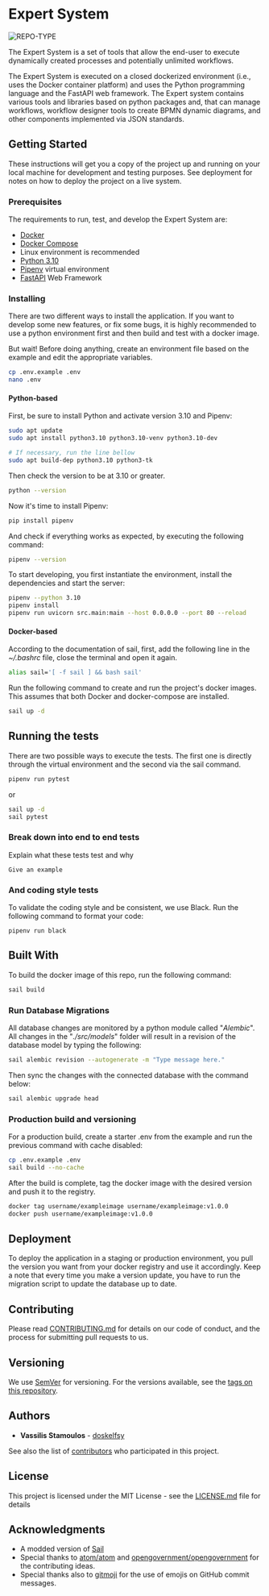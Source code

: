 # Expert System

![REPO-TYPE](https://img.shields.io/badge/repo--type-backend-critical?style=for-the-badge&logo=github)

The Expert System is a set of tools that allow the end-user to execute
dynamically created processes and potentially unlimited workflows.

The Expert System is executed on a closed dockerized environment (i.e., uses the
Docker container platform) and uses the Python programming language and the
FastAPI web framework. The Expert system contains various tools and libraries
based on python packages and, that can manage workflows, workflow designer tools
to create BPMN dynamic diagrams, and other components implemented via JSON
standards.

## Getting Started

These instructions will get you a copy of the project up and running on your
local machine for development and testing purposes. See deployment for notes on
how to deploy the project on a live system.

### Prerequisites

The requirements to run, test, and develop the Expert System are:

-   [Docker](https://docs.docker.com/engine/)
-   [Docker Compose](https://docs.docker.com/compose/)
-   Linux environment is recommended
-   [Python 3.10](https://www.python.org/)
-   [Pipenv](https://pipenv.pypa.io/en/latest/) virtual environment
-   [FastAPI](https://fastapi.tiangolo.com/) Web Framework

### Installing

There are two different ways to install the application. If you want to develop
some new features, or fix some bugs, it is highly recommended to use a python
environment first and then build and test with a docker image.

But wait! Before doing anything, create an environment file based on the example
and edit the appropriate variables.

```bash
cp .env.example .env
nano .env
```

#### Python-based

First, be sure to install Python and activate version 3.10 and Pipenv:

```bash
sudo apt update
sudo apt install python3.10 python3.10-venv python3.10-dev

# If necessary, run the line bellow
sudo apt build-dep python3.10 python3-tk
```

Then check the version to be at 3.10 or greater.

```bash
python --version
```

Now it's time to install Pipenv:

```bash
pip install pipenv
```

And check if everything works as expected, by executing the following command:

```bash
pipenv --version
```

To start developing, you first instantiate the environment, install the
dependencies and start the server:

```bash
pipenv --python 3.10
pipenv install
pipenv run uvicorn src.main:main --host 0.0.0.0 --port 80 --reload
```

#### Docker-based

According to the documentation of sail, first, add the following line in the
_~/.bashrc_ file, close the terminal and open it again.

```bash
alias sail='[ -f sail ] && bash sail'
```

Run the following command to create and run the project's docker images. This
assumes that both Docker and docker-compose are installed.

```bash
sail up -d
```

## Running the tests

There are two possible ways to execute the tests. The first one is directly
through the virtual environment and the second via the sail command.

```bash
pipenv run pytest
```

or

```bash
sail up -d
sail pytest
```

### Break down into end to end tests

Explain what these tests test and why

```
Give an example
```

### And coding style tests

To validate the coding style and be consistent, we use Black. Run the following
command to format your code:

```
pipenv run black
```

## Built With

To build the docker image of this repo, run the following command:

```bash
sail build
```

### Run Database Migrations

All database changes are monitored by a python module called "_Alembic_". All
changes in the "_./src/models_" folder will result in a revision of the database
model by typing the following:

```bash
sail alembic revision --autogenerate -m "Type message here."
```

Then sync the changes with the connected database with the command below:

```bash
sail alembic upgrade head
```

### Production build and versioning

For a production build, create a starter .env from the example and run the
previous command with cache disabled:

```bash
cp .env.example .env
sail build --no-cache
```

After the build is complete, tag the docker image with the desired version and
push it to the registry.

```bash
docker tag username/exampleimage username/exampleimage:v1.0.0
docker push username/exampleimage:v1.0.0
```

## Deployment

To deploy the application in a staging or production environment, you pull the
version you want from your docker registry and use it accordingly. Keep a note
that every time you make a version update, you have to run the migration script
to update the database up to date.

## Contributing

Please read [CONTRIBUTING.md](CONTRIBUTING.md) for details on our code of
conduct, and the process for submitting pull requests to us.

## Versioning

We use [SemVer](http://semver.org/) for versioning. For the versions available,
see the [tags on this repository](tags).

## Authors

-   **Vassilis Stamoulos** - [doskelfsy](https://github.com/doskelfsy)

See also the list of [contributors](contributors) who participated in this
project.

## License

This project is licensed under the MIT License - see the
[LICENSE.md](LICENSE.md) file for details

## Acknowledgments

-   A modded version of [Sail](https://github.com/laravel/sail)
-   Special thanks to
    [atom/atom](https://github.com/atom/atom/blob/master/CONTRIBUTING.md) and
    [opengovernment/opengovernment](https://github.com/opengovernment/opengovernment/blob/master/CONTRIBUTING.md)
    for the contributing ideas.
-   Special thanks also to [gitmoji](https://github.com/carloscuesta/gitmoji)
    for the use of emojis on GitHub commit messages.
